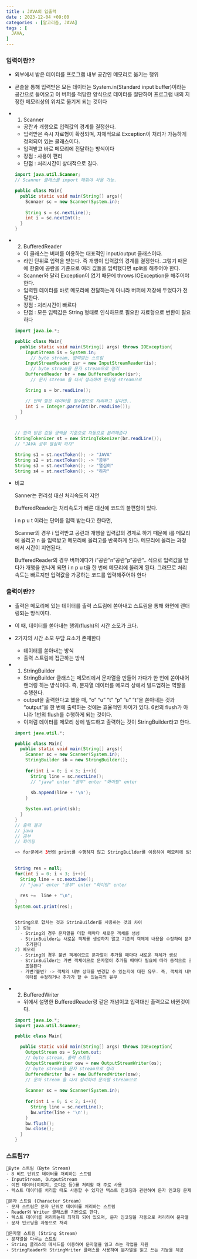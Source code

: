 ```yaml
---
title : JAVA의 입출력
date : 2023-12-04 +09:00
categories : [알고리즘, JAVA]
tags : [
  JAVA,
]
---
```

<!-- ![](/assets/img/Spring/aaaa.png){:style="border:1px solid #eaeaea; border-radius: 7px; padding: 0px;" } -->
<!-- ![](/assets/img/alg/1-1.png){:style="width:1000px" } -->

### 입력이란??

- 외부에서 받은 데이터를 프로그램 내부 공간인 메모리로 옮기는 행위
- 콘솔을 통해 입력받은 모든 데이터는 System.in(Standard input buffer)이라는 공간으로 들어오고 이 버퍼를 적당한 양식으로 데이터를 절단하여 프로그램 내의 지정한 메모리상의 위치로 옮기게 되는 것이다

- 1) Scanner
  - 공란과 개행으로 입력값의 경계를 결정한다.
  - 입력받은 즉시 자료형이 확정되며, 자체적으로 Exception이 처리가 가능하게 정의되어 있는 클래스이다.
  - 입력받고 바로 메모리에 전달하는 방식이다
  - 장점 : 사용이 편리
  - 단점 : 처리시간이 상대적으로 길다.
  
  ```java
  import java.util.Scanner;
  // Scanner 클래스를 import 해줘야 사용 가능.
  
  public class Main{
    public static void main(String[] args){
      Scnnaer sc = new Scanner(System.in);
    
      String s = sc.nextLine();
      int i = sc.nextInt();
    }
  }
  ```
    
- 2) BufferedReader
  - 이 클래스는 버퍼를 이용하는 대표적인 input/output 클래스이다.
  - 라인 단위로 입력을 받는다. 즉 개행이 입력값의 경계를 결정한다. 그렇기 때문에 한줄에 공란을 기준으로 여러 값들을 입력했다면 split을 해주어야 한다.
  - Scanner와 달리 Exception이 없기 때문에 throws IOException을 해주어야 한다.
  - 입력된 데이터를 바로 메모리에 전달하는게 아니라 버퍼에 저장해 두었다가 전달한다.
  - 장점 : 처리시간이 빠르다
  - 단점 : 모든 입력값은 String 형태로 인식하므로 필요한 자료형으로 변환이 필요하다
  
  ```java
  import java.io.*;
  
  public class Main{
    public static void main(String[] args) throws IOException{
      InputStream is = System.in; 
        // byte stream, 입력받는 스트림
      InputStreamReader isr = new InputStreamReader(is);
        // byte stream을 문자 stream으로 정리
      BufferedReader br = new BufferedReader(isr);
        // 문자 stream 을 다시 정리하여 문자열 stream으로

      String s = br.readLine();

      // 만약 받은 데이터를 정수형으로 처리하고 싶다면..
      int i = Integer.parseInt(br.readLine());
    }    
  }
  
  
  // 입력 받은 값을 공백을 기준으로 자동으로 분리해준다
  StringTokenizer st = new StringTokenizer(br.readLine());
  // "JAVA 공부 열심히 하자"
  
  String s1 = st.nextToken(); -> "JAVA"
  String s2 = st.nextToken(); -> "공부"
  String s3 = st.nextToken(); -> "열심히"
  String s4 = st.nextToken(); -> "하자"
  ```
    
- 비교
    
  Sanner는 편리성 대신 처리속도의 지연
  
  BufferedReader는 처리속도가 빠른 대신에 코드의 불편함이 있다.
  
  i n p u t 이라는 단어를 입력 받는다고 한다면,
  
  Scanner의 경우 
  i 입력받고 공란과 개행을 입력값의 경계로 하기 때문에 i를 메모리에 올리고 n 을 입력받고 메모리에 올리고를 반복하게 된다. 메모리에 올리는 과정에서 시간이 지연된다.
  
  BufferedReader의 경우
  버퍼에다가 i”공란”n”공란”p”공란”.. 식으로 입력값을 받다가 개행을 만나게 되면 i n p u t을 한 번에 메모리에 올리게 된다. 그러므로 처리속도는 빠르지만 입력값을 가공하는 코드를 입력해주어야 한다
    

### 출력이란??

- 출력은 메모리에 있는 데이터를 출력 스트림에 쏟아내고 스트림을 통해 화면에 랜더링되는 방식이다.
- 이 때, 데이터를 쏟아내는 행위(flush)의 시간 소모가 크다.
- 2가지의 시간 소모 부담 요소가 존재한다
  - 데이터를 쏟아내는 방식
  - 출력 스트림에 접근하는 방식

- 1) StringBuilder
  - StringBuilder 클래스는 메모리에서 문자열을 만들어 가다가 한 번에 쏟아내어 랜더링 하는 방식이다. 즉, 문자열 데이터를 메모리 상에서 빌드업하는 역할을 수행한다.
  - output을 출력한다고 했을 때, “o” “u” ”t” ”p” ”u” ”t”을 쏟아내는 것과 “output”을 한 번에 출력하는 것에는 효율적인 차이가 있다. 6번의 flush가 아니라 1번의 flush를 수행하게 되는 것이다.
  - 이처럼 데이터를 메모리 상에 빌드하고 출력하는 것이 StringBuilder라고 한다.
  
  ```java
  import java.util.*;
  
  public class Main{
    public static void main(String[] args){
      Scanner sc = new Scanner(System.in);
      StringBuilder sb = new StringBuilder();
        
      for(int i = 0; i < 3; i++){
        String line = sc.nextLine();
        // "java" enter "공부" enter "화이팅" enter
        
        sb.append(line + '\n');
      }

      System.out.print(sb);
    }
  }
  // 출력 결과
  // java
  // 공부
  // 화이팅
  
  => for문에서 3번의 print를 수행하지 않고 StringBuilder를 이용하여 메모리에 빌드하였다가 한번에 출력하였다.
  
        
  String res = null;
  for(int i = 0; i < 3; i++){
    String line = sc.nextLine();
    // "java" enter "공부" enter "화이팅" enter
    
    res +=  line + "\n";
  }
  System.out.print(res);
  

  String으로 합치는 것과 StrinBuilder를 사용하는 것의 차이
  1) 성능	
    - String의 경우 문자열을 더할 때마다 새로운 객체를 생성
    - StrinBuilder는 새로운 객체를 생성하지 않고 기존의 객체에 내용을 수정하여 문자열을 
      추가한다
  2) 메모리
    - String의 경우 불변 객체이므로 문자열이 추가될 때마다 새로운 객체가 생성
    - StrinBuilder는 가변 객체이므로 문자열이 추가될 때마다 필요에 따라 동적으로 크기가
      조절된다
    - 가변?불변? -> 객체의 내부 상태를 변경할 수 있는지에 대한 유무. 즉, 객체의 내부 데
      이터를 수정하거나 추가가 할 수 있는지의 유무
  ```
    
- 2) BufferedWriter
  - 위에서 설명한 BufferedReader랑 같은 개념이고 입력대신 출력으로 바뀐것이다.
  
  ```java
  import java.io.*;
  import java.util.Scanner;
  
  public class Main{
  
    public static void main(String[] args) throws IOException{
      OutputStream os = System.out; 
      // byte stream, 출력 스트림
      OutputStreamWriter osw = new OutputStreamWriter(os);
      // byte stream을 문자 stream으로 정리
      BufferedWriter bw = new BufferedWriter(osw);
      // 문자 stream 을 다시 정리하여 문자열 stream으로
      
      Scanner sc = new Scanner(System.in);
        
      for(int i = 0; i < 2; i++){
        String line = sc.nextLine();
        bw.write(line + '\n');
      }
      bw.flush();
      bw.close();
    }    
  }
  ```
    

### 스트림??

```html
🔸Byte 스트림 (Byte Stream)
- 8 비트 단위로 데이터를 처리하는 스트림
- InputStream, OutputStream
- 이진 데이터(이미지, 오디오 등)를 처리할 때 주로 사용
- 텍스트 데이터를 처리할 때도 사용할 수 있지만 텍스트 인코딩과 관련하여 문자 인코딩 문제가 발생할 수 있다고 한다.

🔸문자 스트림 (Character Stream)
- 문자 스트림은 문자 단위로 데이터를 처리하는 스트림
- Reader와 Writer 클래스를 기반으로 한다.
- 텍스트 데이터를 처리하는데 최적화 되어 있으며, 문자 인코딩을 자동으로 처리하여 문자열 데이터를 읽고 쓰는데 유용하다.
- 문자 인코딩을 자동으로 처리

🔸문자열 스트림 (String Stream)
- 문자열을 다루는 스트림
- String 클래스의 메서드를 이용하여 문자열을 읽고 쓰는 작업을 지원
- StringReader와 StringWriter 클래스를 사용하여 문자열을 읽고 쓰는 기능을 제공
```
